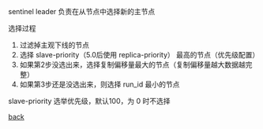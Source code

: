 sentinel leader 负责在从节点中选择新的主节点  

选择过程  
1. 过滤掉主观下线的节点  
1. 选择 slave-priority（5.0后使用 replica-priority） 最高的节点（优先级配置）  
1. 如果第2步没选出来，选择复制偏移量最大的节点（复制偏移量越大数据越完整）  
1. 如果第3步还是没选出来，则选择 run_id 最小的节点  

slave-priority 选举优先级，默认100，为 0 时不选择  

[back](../13.md)  
